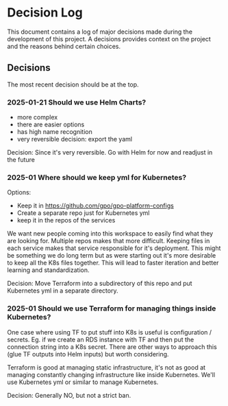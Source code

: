 # Decision Log

This document contains a log of major decisions made during the development of this project.
A decisions provides context on the project and the reasons behind certain choices.

## Decisions
The most recent decision should be at the top.

### 2025-01-21 Should we use Helm Charts?

- more complex
- there are easier options
- has high name recognition
- very reversible decision: export the yaml

Decision: Since it's very reversible. Go with Helm for now and readjust in the future

### 2025-01 Where should we keep yml for Kubernetes?

Options:
- Keep it in https://github.com/gpo/gpo-platform-configs
- Create a separate repo just for Kubernetes yml
- keep it in the repos of the services

We want new people coming into this workspace to easily find what they are looking for. Multiple repos makes that more difficult.
Keeping files in each service makes that service responsible for it's deployment. This might be something we do long term but as were starting out it's more desirable to keep all the K8s files together. This will lead to faster iteration and better learning and standardization.

Decision: Move Terraform into a subdirectory of this repo and put Kubernetes yml in a separate directory.


### 2025-01 Should we use Terraform for managing things inside Kubernetes?

One case where using TF to put stuff into K8s is useful is configuration / secrets. Eg. if we create an RDS instance with TF and then put the connection string into a K8s secret. There are other ways to approach this (glue TF outputs into Helm inputs) but worth considering.

Terraform is good at managing static infrastructure, it's not as good at managing constantly changing infrastructure like inside Kubernetes. We'll use Kubernetes yml or similar to manage Kubernetes.

Decision: Generally NO, but not a strict ban.
